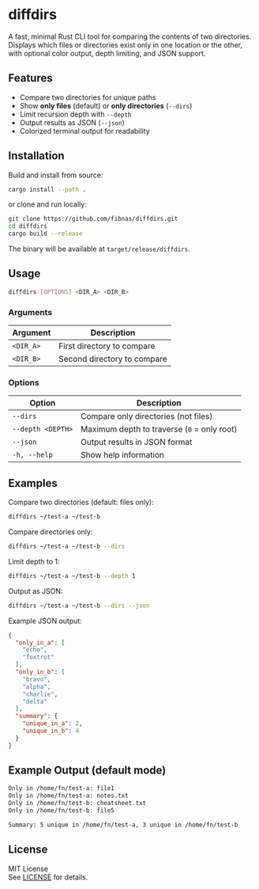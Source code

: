# diffdirs

A fast, minimal Rust CLI tool for comparing the contents of two directories.  
Displays which files or directories exist only in one location or the other, with optional color output, depth limiting, and JSON support.

## Features

- Compare two directories for unique paths
- Show **only files** (default) or **only directories** (`--dirs`)
- Limit recursion depth with `--depth`
- Output results as JSON (`--json`)
- Colorized terminal output for readability

## Installation

Build and install from source:

```bash
cargo install --path .
```

or clone and run locally:

```bash
git clone https://github.com/fibnas/diffdirs.git
cd diffdirs
cargo build --release
```

The binary will be available at `target/release/diffdirs`.

## Usage

```bash
diffdirs [OPTIONS] <DIR_A> <DIR_B>
```

### Arguments

| Argument | Description |
|-----------|--------------|
| `<DIR_A>` | First directory to compare |
| `<DIR_B>` | Second directory to compare |

### Options

| Option | Description |
|--------|--------------|
| `--dirs` | Compare only directories (not files) |
| `--depth <DEPTH>` | Maximum depth to traverse (`0` = only root) |
| `--json` | Output results in JSON format |
| `-h, --help` | Show help information |

## Examples

Compare two directories (default: files only):

```bash
diffdirs ~/test-a ~/test-b
```

Compare directories only:

```bash
diffdirs ~/test-a ~/test-b --dirs
```

Limit depth to 1:

```bash
diffdirs ~/test-a ~/test-b --depth 1
```

Output as JSON:

```bash
diffdirs ~/test-a ~/test-b --dirs --json
```

Example JSON output:

```json
{
  "only_in_a": [
    "echo",
    "foxtrot"
  ],
  "only_in_b": [
    "bravo",
    "alpha",
    "charlie",
    "delta"
  ],
  "summary": {
    "unique_in_a": 2,
    "unique_in_b": 4
  }
}
```

## Example Output (default mode)

```bash
Only in /home/fn/test-a: file1
Only in /home/fn/test-a: notes.txt
Only in /home/fn/test-b: cheatsheet.txt
Only in /home/fn/test-b: file5

Summary: 5 unique in /home/fn/test-a, 3 unique in /home/fn/test-b
```

## License

MIT License  
See [LICENSE](LICENSE) for details.
